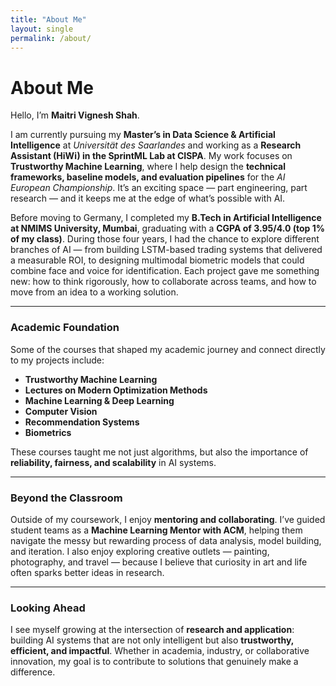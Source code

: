 ```yaml
---
title: "About Me"
layout: single
permalink: /about/
---
```


# About Me

Hello, I’m **Maitri Vignesh Shah**.

I am currently pursuing my **Master’s in Data Science & Artificial Intelligence** at *Universität des Saarlandes* and working as a **Research Assistant (HiWi) in the SprintML Lab at CISPA**. My work focuses on **Trustworthy Machine Learning**, where I help design the **technical frameworks, baseline models, and evaluation pipelines** for the *AI European Championship*. It’s an exciting space — part engineering, part research — and it keeps me at the edge of what’s possible with AI.

Before moving to Germany, I completed my **B.Tech in Artificial Intelligence at NMIMS University, Mumbai**, graduating with a **CGPA of 3.95/4.0 (top 1% of my class)**. During those four years, I had the chance to explore different branches of AI — from building LSTM-based trading systems that delivered a measurable ROI, to designing multimodal biometric models that could combine face and voice for identification. Each project gave me something new: how to think rigorously, how to collaborate across teams, and how to move from an idea to a working solution.

---

### Academic Foundation

Some of the courses that shaped my academic journey and connect directly to my projects include:

* **Trustworthy Machine Learning**
* **Lectures on Modern Optimization Methods**
* **Machine Learning & Deep Learning**
* **Computer Vision**
* **Recommendation Systems**
* **Biometrics**

These courses taught me not just algorithms, but also the importance of **reliability, fairness, and scalability** in AI systems.

---

### Beyond the Classroom

Outside of my coursework, I enjoy **mentoring and collaborating**. I’ve guided student teams as a **Machine Learning Mentor with ACM**, helping them navigate the messy but rewarding process of data analysis, model building, and iteration. I also enjoy exploring creative outlets — painting, photography, and travel — because I believe that curiosity in art and life often sparks better ideas in research.

---

### Looking Ahead

I see myself growing at the intersection of **research and application**: building AI systems that are not only intelligent but also **trustworthy, efficient, and impactful**. Whether in academia, industry, or collaborative innovation, my goal is to contribute to solutions that genuinely make a difference.

